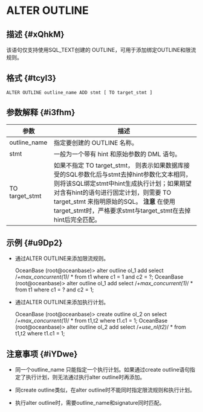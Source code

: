 ALTER OUTLINE 
==================================



描述 {#xQhkM}
-----------

该语句仅支持使用SQL_TEXT创建的 OUTLINE，可用于添加绑定OUTLINE和限流规则。

格式 {#tcyI3}
-----------

    ALTER OUTLINE outline_name ADD stmt [ TO target_stmt ]



参数解释 {#i3fhm}
-------------



|     **参数**     |                                                                                                                       **描述**                                                                                                                        |
|----------------|-----------------------------------------------------------------------------------------------------------------------------------------------------------------------------------------------------------------------------------------------------|
| outline_name   | 指定要创建的 OUTLINE 名称。                                                                                                                                                                                                                                  |
| stmt           | 一般为一个带有 hint 和原始参数的 DML 语句。                                                                                                                                                                                                                         |
| TO target_stmt | 如果不指定 TO target_stmt， 则表示如果数据库接受的SQL参数化后与stmt去掉hint参数化文本相同，则将该SQL绑定stmt中hint生成执行计划；如果期望对含有hint的语句进行固定计划，则需要 TO target_stmt 来指明原始的SQL。  **注意**  在使用target_stmt时，严格要求stmt与target_stmt在去掉hint后完全匹配。 |



示例 {#u9Dp2}
-----------

* 通过ALTER OUTLINE来添加限流规则。




    OceanBase (root@oceanbase)> alter outline ol_1 add select /*+max_concurrent(1)*/ * from t1 where c1 = 1 and c2 = ?;
    OceanBase (root@oceanbase)> alter outline ol_1 add select /*+max_concurrent(1)*/ * from t1 where c1 = ? and c2 = 1; 



* 通过ALTER OUTLINE来添加执行计划。




    OceanBase (root@oceanbase)> create outline ol_2 on select /*+max_concurrent(1)*/ * from t1,t2 where t1.c1 = 1;
    OceanBase (root@oceanbase)> alter outline ol_2 add select /*+use_nl(t2)*/ * from t1,t2 where t1.c1 = 1;



注意事项 {#iYDwe}
-------------

* 同一个outline_name 只能指定一个执行计划。如果通过create outline语句指定了执行计划，则无法通过执行alter outline时再添加。

* 同create outline类似，在alter outline时不能同时指定限流规则和执行计划。

* 执行alter outline时，需要outline_name和signature同时匹配。



